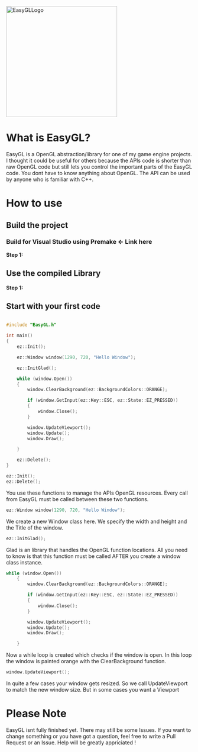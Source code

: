 <img width="300" height="300" alt="EasyGLLogo" src="https://github.com/user-attachments/assets/530644b3-04f8-4606-9e3b-4001fb0a0fe6" />

# What is EasyGL?

EasyGL is a OpenGL abstraction/library for one of my game engine projects. I thought it could be useful for others because the APIs code is shorter than raw OpenGL code but still lets you control the important parts of the EasyGL code. You dont have to know anything about OpenGL. The API can be used by anyone who is familiar with C++.

# How to use 

## Build the project

### Build for Visual Studio using Premake <- Link here 

**Step 1:**

## Use the compiled Library

**Step 1:**

## Start with your first code

```c++

#include "EasyGL.h"

int main()
{
	ez::Init();

	ez::Window window(1290, 720, "Hello Window");

	ez::InitGlad();

	while (window.Open())
	{
		window.ClearBackground(ez::BackgroundColors::ORANGE);

		if (window.GetInput(ez::Key::ESC, ez::State::EZ_PRESSED))
		{
			window.Close();
		}

		window.UpdateViewport();
		window.Update();
		window.Draw();

	}

	ez::Delete();
}


```

```c++
ez::Init();
ez::Delete();
```
You use these functions to manage the APIs OpenGL resources. Every call from EasyGL must be called between these two functions.

```c++
ez::Window window(1290, 720, "Hello Window");
```
We create a new Window class here. We specify the width and height and the Title of the window.

```c++
ez::InitGlad();
```
Glad is an library that handles the OpenGL function locations. All you need to know is that this function must be called AFTER you create a window class instance.

```c++
while (window.Open())
	{
		window.ClearBackground(ez::BackgroundColors::ORANGE);

		if (window.GetInput(ez::Key::ESC, ez::State::EZ_PRESSED))
		{
			window.Close();
		}

		window.UpdateViewport();
		window.Update();
		window.Draw();

	}
```
Now a while loop is created which checks if the window is open. In this loop the window is painted orange with the ClearBackground function. 

```c++
window.UpdateViewport();
```
In quite a few cases your window gets resized. So we call UpdateViewport to match the new window size. But in some cases you want a Viewport 





# Please Note 

EasyGL isnt fully finished yet. There may still be some Issues. If you want to change something or you have got a question, feel free to write a Pull Request or an Issue. Help will be greatly appriciated ! 

